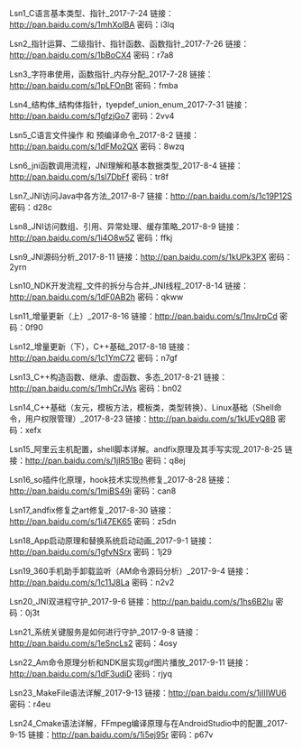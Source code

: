 Lsn1_C语言基本类型、指针_2017-7-24
链接：http://pan.baidu.com/s/1mhXoIBA 密码：i3lq

Lsn2_指针运算、二级指针、指针函数、函数指针_2017-7-26
链接：http://pan.baidu.com/s/1bBoCX4 密码：r7a8

Lsn3_字符串使用，函数指针_内存分配_2017-7-28
链接：http://pan.baidu.com/s/1pLFOnBt 密码：fmba

Lsn4_结构体_结构体指针，tyepdef_union_enum_2017-7-31
链接：http://pan.baidu.com/s/1gfzjGo7 密码：2vv4

Lsn5_C语言文件操作 和 预编译命令_2017-8-2
链接：http://pan.baidu.com/s/1dFMo2QX 密码：8wzq

Lsn6_jni函数调用流程，JNI理解和基本数据类型_2017-8-4
链接：http://pan.baidu.com/s/1sl7DbFf 密码：tr8f

Lsn7_JNI访问Java中各方法_2017-8-7
链接：http://pan.baidu.com/s/1c19P12S 密码：d28c

Lsn8_JNI访问数组、引用、异常处理、缓存策略_2017-8-9
链接：http://pan.baidu.com/s/1i4O8w5Z 密码：ffkj

Lsn9_JNI源码分析_2017-8-11
链接：http://pan.baidu.com/s/1kUPk3PX 密码：2yrn

Lsn10_NDK开发流程_文件的拆分与合并_JNI线程_2017-8-14
链接：http://pan.baidu.com/s/1dF0AB2h 密码：qkww

Lsn11_增量更新（上）_2017-8-16
链接：http://pan.baidu.com/s/1nvJrpCd 密码：0f90

Lsn12_增量更新（下），C++基础_2017-8-18
链接：http://pan.baidu.com/s/1c1YmC72 密码：n7gf

Lsn13_C++构造函数、继承、虚函数、多态_2017-8-21
链接：http://pan.baidu.com/s/1mhCrJWs 密码：bn02

Lsn14_C++基础（友元，模板方法，模板类，类型转换）、Linux基础（Shell命令，用户权限管理）_2017-8-23
链接：http://pan.baidu.com/s/1kUEvQ8B 密码：xefx

Lsn15_阿里云主机配置，shell脚本详解。andfix原理及其手写实现_2017-8-25
链接：http://pan.baidu.com/s/1jIR51Bo 密码：q8ej

Lsn16_so插件化原理，hook技术实现热修复_2017-8-28
链接：http://pan.baidu.com/s/1miBS49i 密码：can8

Lsn17_andfix修复之art修复_2017-8-30
链接：http://pan.baidu.com/s/1i47EK65 密码：z5dn

Lsn18_App启动原理和替换系统启动动画_2017-9-1
链接：http://pan.baidu.com/s/1gfvNSrx 密码：1j29


Lsn19_360手机助手卸载监听（AM命令源码分析）_2017-9-4
链接：http://pan.baidu.com/s/1c11J8La 密码：n2v2

Lsn20_JNI双进程守护_2017-9-6
链接：http://pan.baidu.com/s/1hs6B2lu 密码：0j3t

Lsn21_系统关键服务是如何进行守护_2017-9-8
链接：http://pan.baidu.com/s/1eSncLs2 密码：4osy

Lsn22_Am命令原理分析和NDK层实现gif图片播放_2017-9-11
链接：http://pan.baidu.com/s/1dF3udiD 密码：rjyq

Lsn23_MakeFile语法详解_2017-9-13
链接：http://pan.baidu.com/s/1jIIIWU6 密码：r4eu

Lsn24_Cmake语法详解，FFmpeg编译原理与在AndroidStudio中的配置_2017-9-15
链接：http://pan.baidu.com/s/1i5ej95r 密码：p67v
